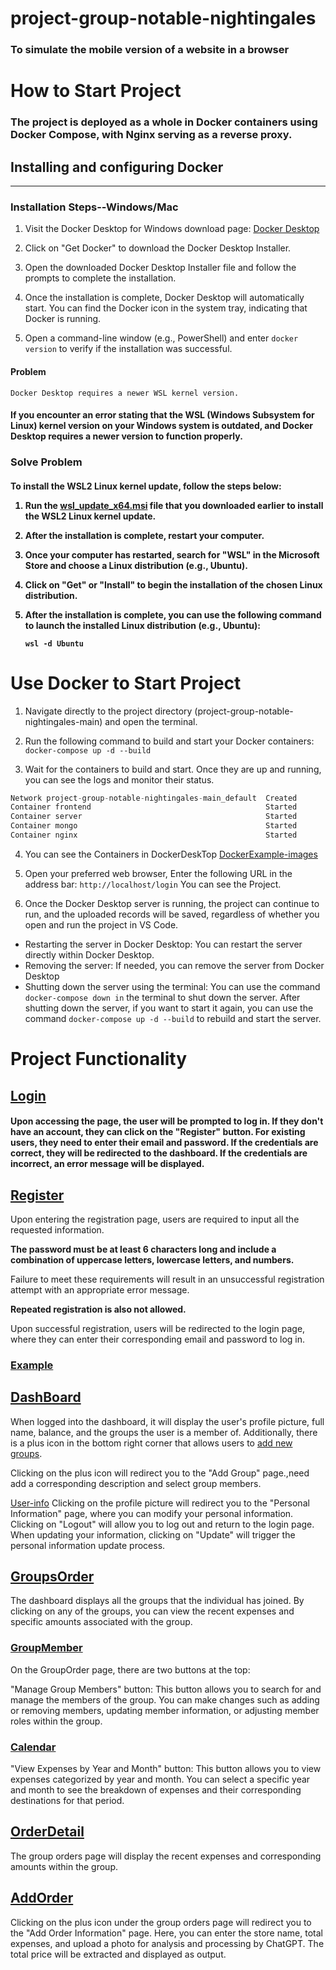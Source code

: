 # project-group-notable-nightingales
<h3>
To simulate the mobile version of a website in a browser
<h3>

# How to Start Project
<h3>
The project is deployed as a whole in Docker containers using Docker Compose, with Nginx serving as a reverse proxy.
<h3>

## Installing and configuring Docker
----
### Installation Steps--Windows/Mac
1. Visit the Docker Desktop for Windows download page: [Docker Desktop](https://www.docker.com/products/docker-desktop)

2. Click on "Get Docker" to download the Docker Desktop Installer.

3. Open the downloaded Docker Desktop Installer file and follow the prompts to complete the installation.

4. Once the installation is complete, Docker Desktop will automatically start. You can find the Docker icon in the system tray, indicating that Docker is running.

5. Open a command-line window (e.g., PowerShell) and enter `docker version` to verify if the installation was successful.

#### Problem
`Docker Desktop requires a newer WSL kernel version.`
<h4>   
If you encounter an error stating that the WSL (Windows Subsystem for Linux) kernel version on your Windows system is outdated, and Docker Desktop requires a newer version to function properly.
<h4>

### Solve Problem
<h4>
To install the WSL2 Linux kernel update, follow the steps below:

1. Run the [wsl_update_x64.msi](https://learn.microsoft.com/zh-cn/windows/wsl/install-manual#step-4---download-the-linux-kernel-update-package) file that you downloaded earlier to install the WSL2 Linux kernel update.

2. After the installation is complete, restart your computer.

3. Once your computer has restarted, search for "WSL" in the Microsoft Store and choose a Linux distribution (e.g., Ubuntu).

4. Click on "Get" or "Install" to begin the installation of the chosen Linux distribution.

5. After the installation is complete, you can use the following command to launch the installed Linux distribution (e.g., Ubuntu):

   ```shell
   wsl -d Ubuntu
<h4>

# Use Docker to Start Project
1. Navigate directly to the project directory (project-group-notable-nightingales-main) and open the terminal.

2. Run the following command to build and start your Docker containers:     
` docker-compose up -d --build `

3. Wait for the containers to build and start. Once they are up and running, you can see the logs and monitor their status.
```csharp
Network project-group-notable-nightingales-main_default  Created   
Container frontend                                       Started   
Container server                                         Started    
Container mongo                                          Started    
Container nginx                                          Started   
```
4. You can see the Containers in DockerDeskTop
[DockerExample-images](images/DockerDesktop.png)   
 
5. Open your preferred web browser, Enter the following URL in the address bar: `http://localhost/login`
You can see the Project.

6. Once the Docker Desktop server is running, the project can continue to run, and the uploaded records will be saved, regardless of whether you open and run the project in VS Code.
- Restarting the server in Docker Desktop: You can restart the server directly within Docker Desktop.
- Removing the server: If needed, you can remove the server from Docker Desktop
- Shutting down the server using the terminal: You can use the command `docker-compose down in` the terminal to shut down the server. After shutting down the server, if you want to start it again, you can use the command `docker-compose up -d --build` to rebuild and start the server.


# Project Functionality
## [Login](images/login.png)
<h4>
Upon accessing the page, the user will be prompted to log in. If they don't have an account, they can click on the "Register" button. For existing users, they need to enter their email and password. If the credentials are correct, they will be redirected to the dashboard. If the credentials are incorrect, an error message will be displayed.
<h4>

## [Register](images/register.png)
Upon entering the registration page, users are required to input all the requested information.

 **The password must be at least 6 characters long and include a combination of uppercase letters, lowercase letters, and numbers.**

Failure to meet these requirements will result in an unsuccessful registration attempt with an appropriate error message. 

**Repeated registration is also not allowed.**

Upon successful registration, users will be redirected to the login page, where they can enter their corresponding email and password to log in.


### [Example](images/Register-eg.png)

## [DashBoard](images/dashboard.png)
When logged into the dashboard, it will display the user's profile picture, full name, balance, and the groups the user is a member of. Additionally, there is a plus icon in the bottom right corner that allows users to [add new groups](images/AddGroup.png).
                           
Clicking on the plus icon will redirect you to the "Add Group" page.,need add a corresponding description and select group members.
                        
[User-info](images/update-user.png)
Clicking on the profile picture will redirect you to the "Personal Information" page, where you can modify your personal information. Clicking on "Logout" will allow you to log out and return to the login page. When updating your information, clicking on "Update" will trigger the personal information update process.
 
## [GroupsOrder](images/Groups.png)
The dashboard displays all the groups that the individual has joined. By clicking on any of the groups, you can view the recent expenses and specific amounts associated with the group.

### [GroupMember](images/Groups-control.png)
On the GroupOrder page, there are two buttons at the top:

"Manage Group Members" button: This button allows you to search for and manage the members of the group. You can make changes such as adding or removing members, updating member information, or adjusting member roles within the group.

### [Calendar](images/date.png)
"View Expenses by Year and Month" button: This button allows you to view expenses categorized by year and month. You can select a specific year and month to see the breakdown of expenses and their corresponding destinations for that period.


## [OrderDetail](images/order-detail.png)
The group orders page will display the recent expenses and corresponding amounts within the group.

## [AddOrder](images/AddOrder.png)
Clicking on the plus icon under the group orders page will redirect you to the "Add Order Information" page. Here, you can enter the store name, total expenses, and upload a photo for analysis and processing by ChatGPT. The total price will be extracted and displayed as output.
